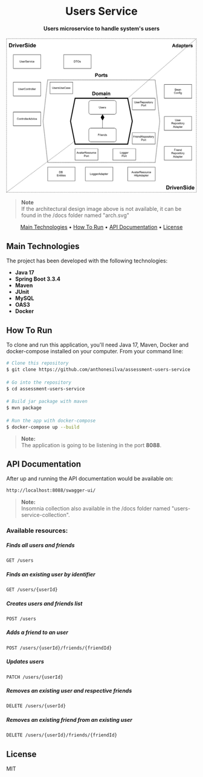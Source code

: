 <h1 align="center">
  <br>
  Users Service
  <br>
</h1>

<h4 align="center">Users microservice to handle system's users</h4>

<img src="https://github.com/anthonesilva/assessment-users-service/blob/main/docs/arch.svg">
<br>

> **Note**  
> If the architectural design image above is not available, it can be found in the /docs folder named "arch.svg"

<p align="center">
  <a href="#main-technologies">Main Technologies</a> •
  <a href="#how-to-run">How To Run</a> •
  <a href="#api-documentation">API Documentation</a> •
  <a href="#license">License</a>
</p>


## Main Technologies

The project has been developed with the following technologies:

* **Java 17**
* **Spring Boot 3.3.4**
* **Maven**
* **JUnit**
* **MySQL**
* **OAS3**
* **Docker**


## How To Run

To clone and run this application, you'll need Java 17, Maven, Docker and docker-compose installed on your computer. From your command line:

```bash
# Clone this repository
$ git clone https://github.com/anthonesilva/assessment-users-service

# Go into the repository
$ cd assessment-users-service

# Build jar package with maven
$ mvn package

# Run the app with docker-compose
$ docker-compose up --build
```

> **Note:**   
> The application is going to be listening in the port <b>8088</b>.


## API Documentation
After up and running the API documentation would be available on:

```bash
http://localhost:8088/swagger-ui/
```

> **Note:**   
> Insomnia collection also available in the /docs folder named "users-service-collection".

<h3>Available resources:</h4>

<h5>Finds all users and friends</h5>

```bash
GET /users
```

<h5>Finds an existing user by identifier</h5>

```bash
GET /users/{userId}
```

<h5>Creates users and friends list</h5>

```bash
POST /users
```

<h5>Adds a friend to an user</h5>

```bash
POST /users/{userId}/friends/{friendId}
```

<h5>Updates users</h5>

```bash
PATCH /users/{userId}
```

<h5>Removes an existing user and respective friends</h5>

```bash
DELETE /users/{userId}
```

<h5>Removes an existing friend from an existing user</h5>

```bash
DELETE /users/{userId}/friends/{friendId}
```

## License

MIT

